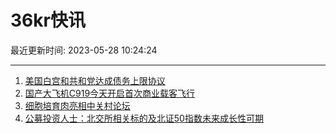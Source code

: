 # 36kr快讯

最近更新时间: 2023-05-28 10:24:24

--- 
1. [美国白宫和共和党达成债务上限协议](https://www.36kr.com/newsflashes/2276782886541061) 
2. [国产大飞机C919今天开启首次商业载客飞行](https://www.36kr.com/newsflashes/2276810906130441) 
3. [细胞培育肉亮相中关村论坛](https://www.36kr.com/newsflashes/2276821393676289) 
4. [公募投资人士：北交所相关标的及北证50指数未来成长性可期](https://www.36kr.com/newsflashes/2276857045506054) 

